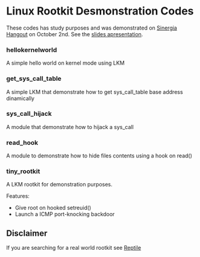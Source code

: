 # Linux Rootkit Desmonstration Codes

These codes has study purposes and was demonstrated on [Sinergia Hangout](https://www.youtube.com/watch?v=NoWDcYu1cw0) on October 2nd. See the [slides apresentation](../Sinergia-outubro-2017.pdf).

### hellokernelworld

A simple hello world on kernel mode using LKM

### get_sys_call_table

A simple LKM that demonstrate how to get sys_call_table base address dinamically

### sys_call_hijack

A module that demonstrate how to hijack a sys_call

### read_hook

A module to demonstrate how to hide files contents using a hook on read()

### tiny_rootkit

A LKM rootkit for demonstration purposes.

Features:
- Give root on hooked setreuid()
- Launch a ICMP port-knocking backdoor

## Disclaimer

If you are searching for a real world rootkit see [Reptile](https://github.com/f0rb1dd3n/Reptile)
